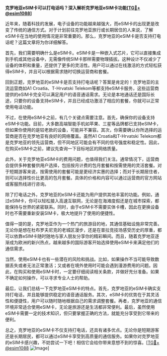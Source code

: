 **克罗地亚eSIM卡可以打电话吗？深入解析克罗地亚eSIM卡功能[[TG💪+ @esim1088](https://t.me/s/esim1088)]**

近年来，随着科技的发展，电子设备的功能越来越强大，而eSIM卡的出现更是改变了传统的通信方式。对于计划前往克罗地亚旅行或长期居住的人来说，了解eSIM卡在当地的使用情况是非常重要的。那么，克罗地亚的eSIM卡是否支持打电话呢？这篇文章将为你详细解答。

首先，我们需要明确什么是eSIM卡。eSIM卡是一种嵌入式芯片，它可以直接集成到手机或其他设备中，无需像传统SIM卡那样需要物理插拔。这种设计不仅减少了设备的体积和重量，还提供了更多的灵活性。用户可以通过在线激活的方式轻松获得eSIM卡，并且可以根据需求随时切换运营商和套餐。

回到正题，克罗地亚的eSIM卡是否支持打电话呢？答案是肯定的！克罗地亚的主流运营商如A1 Croatia、T-Hrvatski Telekom等都支持eSIM卡服务，这些运营商提供的eSIM卡完全可以满足用户的语音通话需求。无论是本地通话还是国际长途，只要你的设备支持eSIM卡，并且已经成功激活了相应的套餐，你就可以正常使用电话功能。

不过，在使用eSIM卡之前，有几个关键点需要注意。首先，确保你的设备支持eSIM卡功能。目前，大多数高端智能手机如苹果、三星等品牌都已支持eSIM卡，但如果你使用的是较老款的设备，可能并不兼容。其次，你需要确认你所选择的运营商是否在克罗地亚有良好的网络覆盖。虽然A1 Croatia和T-Hrvatski Telekom都是克罗地亚的领先运营商，但不同地区可能会有不同的信号强度和稳定性。因此，在购买eSIM卡之前，建议先查询一下目标地区的网络质量。

此外，关于克罗地亚eSIM卡的费用问题，也值得我们关注。通常情况下，运营商会提供多种套餐供用户选择，包括按月计费的包月套餐和按需使用的灵活套餐。对于短期游客来说，按需使用的套餐可能是更经济实惠的选择；而对于长期居住者，则可以选择性价比更高的包月套餐。具体的价格和内容可以通过运营商的官方网站或客服热线进行咨询。

除了打电话之外，克罗地亚的eSIM卡还能为用户提供其他丰富的功能。例如，通过eSIM卡，你可以轻松接入高速互联网，无论是在海滩度假还是在城市探索，都能保持与世界的紧密联系。同时，由于eSIM卡不需要实体卡槽，因此在更换设备时也不需要重新安装SIM卡，极大地提升了使用的便捷性。

值得一提的是，克罗地亚作为一个热门的旅游目的地，其通信基础设施非常完善。无论你是想在杜布罗夫尼克的老城区漫步，还是在普拉竞技场感受历史的厚重，都可以依靠eSIM卡随时随地与家人朋友分享你的精彩瞬间。而且，随着克罗地亚逐渐成为欧洲的新兴热点，越来越多的国际游客开始选择使用eSIM卡来满足他们的通信需求。

当然，使用eSIM卡也有一些潜在的风险和挑战。比如，如果操作不当可能导致数据丢失或者无法正常激活；又或者在境外使用时可能会遇到漫游费用的问题。因此，在购买和使用eSIM卡时，一定要仔细阅读相关条款，并做好充分准备。如果不确定如何操作，可以寻求专业人士的帮助。

最后，让我们总结一下克罗地亚eSIM卡的特点。首先，克罗地亚的eSIM卡确实支持打电话，并且能够提供稳定的语音通话服务。其次，eSIM卡的优势在于其灵活性和便捷性，用户可以随时随地根据自己的需求调整套餐。再者，克罗地亚的通信环境非常适合使用eSIM卡，无论是旅游还是生活都非常便利。最后，虽然使用eSIM卡需要一定的技术知识，但只要掌握正确的方法，就能充分享受到它带来的便利。

总之，克罗地亚的eSIM卡不仅支持打电话，还具有诸多优点。无论你是短期游客还是长期居民，都可以通过eSIM卡享受到高质量的通信服务。如果你对克罗地亚的eSIM卡感兴趣，不妨尝试一下吧！相信它会给你带来意想不到的惊喜。[[TG💪+ @esim1088](https://t.me/s/esim1088) ![Image](https://i.postimg.cc/4NQfJmqS/Snipaste-2025-05-13-00-14-12.png)]
